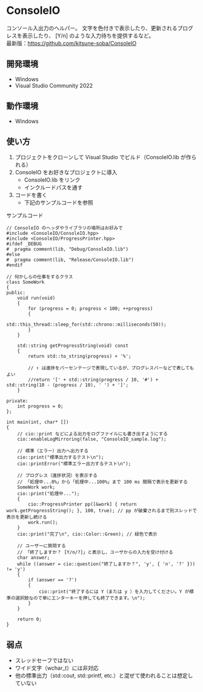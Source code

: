 # ConsoleIO
コンソール入出力のヘルパー。
文字を色付きで表示したり、更新されるプログレスを表示したり、<question> [Y/n] のような入力待ちを提供するなど。  
最新版：https://github.com/kitsune-soba/ConsoleIO

## 開発環境
- Windows
- Visual Studio Community 2022

## 動作環境
- Windows

## 使い方
1. プロジェクトをクローンして Visual Studio でビルド（ConsoleIO.lib が作られる）
1. ConsoleIO をお好きなプロジェクトに導入
	- ConsoleIO.lib をリンク
	- インクルードパスを通す
1. コードを書く
	- 下記のサンプルコードを参照

サンプルコード
```
// ConsoleIO のヘッダやライブラリの場所はお好みで
#include <ConsoleIO/ConsoleIO.hpp>
#include <ConsoleIO/ProgressPrinter.hpp>
#ifdef _DEBUG
#  pragma comment(lib, "Debug/ConsoleIO.lib")
#else
#  pragma comment(lib, "Release/ConsoleIO.lib")
#endif

// 何かしらの仕事をするクラス
class SomeWork
{
public:
	void run(void)
	{
		for (progress = 0; progress < 100; ++progress)
		{
			std::this_thread::sleep_for(std::chrono::milliseconds(50));
		}
	}

	std::string getProgressString(void) const
	{
		return std::to_string(progress) + '%';

		// ↑ は進捗をパーセンテージで表現しているが、プログレスバーなどで表してもよい
		//return '[' + std::string(progress / 10, '#') + std::string(10 - (progress / 10), ' ') + ']';
	}

private:
	int progress = 0;
};

int main(int, char* [])
{
	// cio::print などによる出力をログファイルにも書き出すようにする
	cio::enableLogMirroring(false, "ConsoleIO_sample.log");

	// 標準（エラー）出力へ出力する
	cio::print("標準出力するテスト\n");
	cio::printError("標準エラー出力するテスト\n");

	// プログレス（進捗状況）を表示する
	// 「処理中...0%」から「処理中...100%」まで 100 ms 間隔で表示を更新する
	SomeWork work;
	cio::print("処理中...");
	{
		cio::ProgressPrinter pp([&work] { return work.getProgressString(); }, 100, true); // pp が破棄されるまで別スレッドで表示を更新し続ける
		work.run();
	}
	cio::print("完了\n", cio::Color::Green); // 緑色で表示

	// ユーザーに質問する
	// 「終了しますか？ [Y/n/?]」と表示し、ユーザからの入力を受け付ける
	char answer;
	while ((answer = cio::question("終了しますか？", 'y', { 'n', '?' })) != 'y')
	{
		if (answer == '?')
		{
			cio::print("終了するには Y（または y ）を入力してください。Y が標準の選択肢なので単にエンターキーを押しても終了できます。\n");
		}
	}

	return 0;
}
```

## 弱点
- スレッドセーフではない
- ワイド文字（wchar_t）には非対応
- 他の標準出力（std::cout, std::printf, etc.）と混ぜて使われることは想定していない
